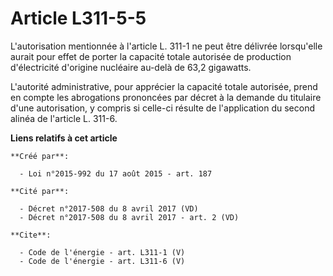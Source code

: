 # Article L311-5-5

L'autorisation mentionnée à l'article L. 311-1 ne peut être délivrée lorsqu'elle aurait pour effet de porter la capacité
totale autorisée de production d'électricité d'origine nucléaire au-delà de 63,2 gigawatts. 

L'autorité administrative, pour apprécier la capacité totale autorisée, prend en compte les abrogations prononcées par décret
à la demande du titulaire d'une autorisation, y compris si celle-ci résulte de l'application du second alinéa de l'article L.
311-6.

**Liens relatifs à cet article**

	**Créé par**:

	  - Loi n°2015-992 du 17 août 2015 - art. 187

	**Cité par**:

	  - Décret n°2017-508 du 8 avril 2017 (VD)
	  - Décret n°2017-508 du 8 avril 2017 - art. 2 (VD)

	**Cite**:

	  - Code de l'énergie - art. L311-1 (V)
	  - Code de l'énergie - art. L311-6 (V)
